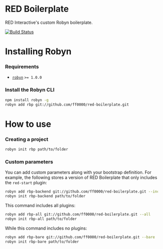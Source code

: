 RED Boilerplate
==========================

RED Interactive's custom Robyn boilerplate.

[![Build Status](https://secure.travis-ci.org/ff0000/red-boilerplate.png?branch=master,develop)](http://travis-ci.org/ff0000/red-boilerplate)


Installing Robyn
================

### Requirements

- [`robyn`](http://github.com/ff0000/robyn) `>= 1.0.0`

### Install the Robyn CLI

```bash
npm install robyn -g
robyn add rbp git://github.com/ff0000/red-boilerplate.git
```

How to use
==========

### Creating a project

```bash
robyn init rbp path/to/folder
```

### Custom parameters

You can add custom parameters along with your bootstrap definition. For example, the following stores a version of RED Boilerplate that only includes the `red-start` plugin:

```bash
robyn add rbp-backend git://github.com/ff0000/red-boilerplate.git --include-plugins red-start
robyn init rbp-backend path/to/folder
```

This command includes all plugins:

```bash
robyn add rbp-all git://github.com/ff0000/red-boilerplate.git --all
robyn init rbp-all path/to/folder
```

While this command includes no plugins:

```bash
robyn add rbp-bare git://github.com/ff0000/red-boilerplate.git --bare
robyn init rbp-bare path/to/folder
```

